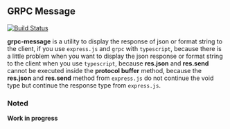 ## GRPC Message

[![Build Status](https://travis-ci.org/restuwahyu13/grpc-message.svg?branch=main)](https://travis-ci.org/restuwahyu13/grpc-message)

**grpc-message** is a utility to display the response of json or format string to the client, if you use `express.js` and `grpc` with `typescript`, because there is a little problem when you want to display the json response or format string to the client when you use `typescript`, because **res.json** and **res.send** cannot be executed inside the **protocol buffer** method, because the **res.json** and **res.send** method from `express.js` do not continue the void type but continue the response type from `express.js`.

### Noted

**Work in progress**
